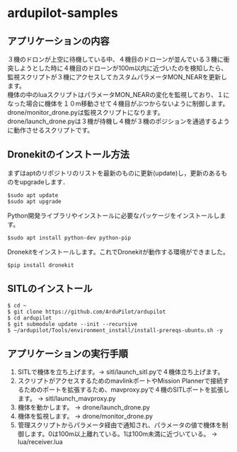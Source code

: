 # ardupilot-samples

## アプリケーションの内容
３機のドロンが上空に待機している中、４機目のドローンが並んでいる３機に衝突しようとした時に４機目のドローンが100m以内に近づいたのを検知したら、監視スクリプトが３機にアクセスしてカスタムパラメータMON_NEARを更新します。<br>
機体の中のluaスクリプトはパラメータMON_NEARの変化を監視しており、１になった場合に機体を１０m移動させて４機目がぶつからないように制御します。<br>
drone/monitor_drone.pyは監視スクリプトになります。<br>
drone/launch_drone.pyは３機が待機し４機が３機のポジションを通過するように動作させるスクリプトです。<br>

## Dronekitのインストール方法
まずはaptのリポジトリのリストを最新のものに更新(update)し，更新のあるものをupgradeします．
```
$sudo apt update
$sudo apt upgrade
```
Python開発ライブラリやインストールに必要なパッケージをインストールします。
```
$sudo apt install python-dev python-pip
```
Dronekitをインストールします。これでDronekitが動作する環境ができました。
```
$pip install dronekit
```

## SITLのインストール
```
$ cd ~
$ git clone https://github.com/ArduPilot/ardupilot
$ cd ardupilot
$ git submodule update --init --recursive
$ ~/ardupilot/Tools/environment_install/install-prereqs-ubuntu.sh -y
```

## アプリケーションの実行手順
1. SITLで機体を立ち上げます。-> sitl/launch_sitl.pyで４機体立ち上げます。
2. スクリプトがアクセスするためのmavlinkポートやMission Plannerで接続するためのポートを拡張するため、mavproxy.pyで４機のSITLポートを拡張します。 -> sitl/launch_mavproxy.py
3. 機体を動かします。 -> drone/launch_drone.py
4. 機体を監視します。 -> drone/monitor_drone.py
5. 管理スクリプトからパラメータ経由で通知され、パラメータの値で機体を制御します。0は100m以上離れている。1は100m未満に近づいている。 -> lua/receiver.lua


